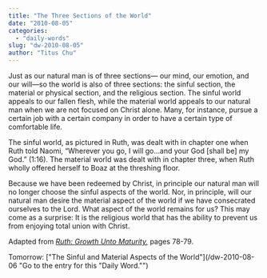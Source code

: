 ```yaml
---
title: "The Three Sections of the World"
date: "2010-08-05"
categories: 
  - "daily-words"
slug: "dw-2010-08-05"
author: "Titus Chu"
---
```


Just as our natural man is of three sections— our mind, our emotion, and our will—so the world is also of three sections: the sinful section, the material or physical section, and the religious section. The sinful world appeals to our fallen flesh, while the material world appeals to our natural man when we are not focused on Christ alone. Many, for instance, pursue a certain job with a certain company in order to have a certain type of comfortable life.

The sinful world, as pictured in Ruth, was dealt with in chapter one when Ruth told Naomi, “Wherever you go, I will go…and your God \[shall be\] my God.” (1:16). The material world was dealt with in chapter three, when Ruth wholly offered herself to Boaz at the threshing floor.

Because we have been redeemed by Christ, in principle our natural man will no longer choose the sinful aspects of the world. Nor, in principle, will our natural man desire the material aspect of the world if we have consecrated ourselves to the Lord. What aspect of the world remains for us? This may come as a surprise: It is the religious world that has the ability to prevent us from enjoying total union with Christ.

Adapted from _[Ruth: Growth Unto Maturity](/book-ruth/ "Go to the listing for this book.")[,](/book-journey/ "Go to the listing for this book.")_ pages 78-79.

Tomorrow: ["The Sinful and Material Aspects of the World"](/dw-2010-08-06 "Go to the entry for this "Daily Word."")
